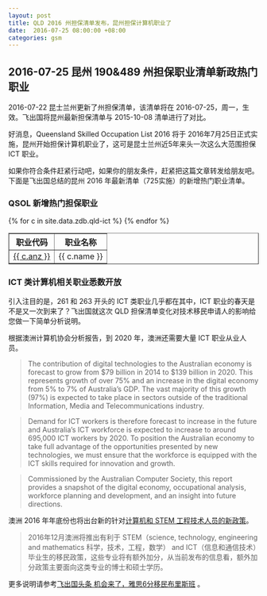 ```yaml
---
layout: post
title: QLD 2016 州担保清单发布，昆州担保计算机职业了
date:  2016-07-25 08:00:00 +08:00
categories: gsm
---
```


## 2016-07-25 昆州 190&489 州担保职业清单新政热门职业

2016-07-22 昆士兰州更新了州担保清单，该清单将在 2016-07-25，周一，生效。飞出国将昆州最新担保清单与 2015-10-08 清单进行了对比。

好消息，Queensland Skilled Occupation List 2016 将于 2016年7月25日正式实施，昆州开始担保计算机职业了，这可是昆士兰州近5年来头一次这么大范围担保 ICT 职业。

如果你符合条件赶紧行动吧，如果你的朋友条件，赶紧把这篇文章转发给朋友吧。下面是飞出国总结的昆州 2016 年最新清单（725实施）的新增热门职业清单。

### QSOL 新增热门担保职业

<table border = "1" cellpadding="1" cellspacing="0">
<tr>
<th>职业代码</th>
<th>职业名称</th>
</tr>
{% for c in site.data.zdb.qld-ict %}
<tr>
<td> <a href="http://anzsco.cgvisa.com/{{ c.anz }}" target="_blank">{{ c.anz }}</a> </td>
<td> {{ c.name }} </td>

</tr>
{% endfor %}
</table>

### ICT 类计算机相关职业悉数开放

引入注目的是，261 和 263 开头的 ICT 类职业几乎都在其中，ICT 职业的春天是不是又一次到来了？飞出国就这次 QLD 担保清单变化对技术移民申请人的影响给您做一下简单分析说明。

根据澳洲计算机协会分析报告，到 2020 年，澳洲还需要大量 ICT 职业从业人员。

> The contribution of digital technologies to the Australian economy is forecast to grow from $79 billion in 2014 to $139 billion in 2020. This represents growth of over 75% and an increase in the digital economy from 5% to 7% of Australia’s GDP. The vast majority of this growth (97%) is expected to take place in sectors outside of the traditional Information, Media and Telecommunications industry.

> Demand for ICT workers is therefore forecast to increase in the future and Australia’s ICT workforce is expected to increase to around 695,000 ICT workers by 2020. To position the Australian economy to take full advantage of the opportunities presented by new technologies, we must ensure that the workforce is equipped with the ICT skills required for innovation and growth.

> Commissioned by the Australian Computer Society, this report provides a snapshot of the digital economy, occupational analysis, workforce planning and development, and an insight into future directions.

澳洲 2016 年年底份也将出台新的针对[计算机和 STEM 工程技术人员的新政策](http://bbs.fcgvisa.com/t/2016-stem-ict/10569)。

> 2016年12月澳洲将推出有利于 STEM（science, technology, engineering and mathematics 科学，技术，工程，数学） and ICT（信息和通信技术）毕业生的移民政策，这些专业将有额外加分，从当前发布的信息看，额外加分政策主要面向这类专业的博士和硕士学历。

更多说明请参考<a href="http://www.flyabroadnews.com/qld-20160725/" target="blank">飞出国头条 机会来了，雅思6分移民布里斯班</a> 。
